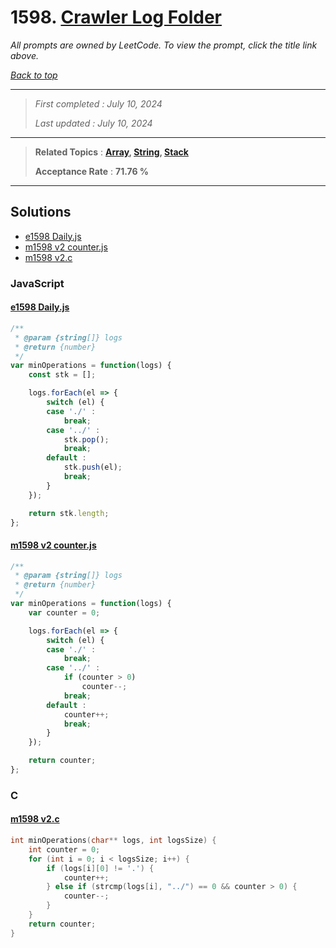 # 1598. [Crawler Log Folder](<https://leetcode.com/problems/crawler-log-folder>)

*All prompts are owned by LeetCode. To view the prompt, click the title link above.*

*[Back to top](<../README.md>)*

------

> *First completed : July 10, 2024*
>
> *Last updated : July 10, 2024*

------

> **Related Topics** : **[Array](<by_topic/Array.md>), [String](<by_topic/String.md>), [Stack](<by_topic/Stack.md>)**
>
> **Acceptance Rate** : **71.76 %**

------

## Solutions

- [e1598 Daily.js](<../my-submissions/e1598 Daily.js>)
- [m1598 v2 counter.js](<../my-submissions/m1598 v2 counter.js>)
- [m1598 v2.c](<../my-submissions/m1598 v2.c>)
### JavaScript
#### [e1598 Daily.js](<../my-submissions/e1598 Daily.js>)
```JavaScript
/**
 * @param {string[]} logs
 * @return {number}
 */
var minOperations = function(logs) {
    const stk = [];

    logs.forEach(el => {
        switch (el) {
        case './' :
            break;
        case '../' :
            stk.pop();
            break;
        default :
            stk.push(el);
            break;
        }
    });

    return stk.length;
};
```

#### [m1598 v2 counter.js](<../my-submissions/m1598 v2 counter.js>)
```JavaScript
/**
 * @param {string[]} logs
 * @return {number}
 */
var minOperations = function(logs) {
    var counter = 0;

    logs.forEach(el => {
        switch (el) {
        case './' :
            break;
        case '../' :
            if (counter > 0)
                counter--;
            break;
        default :
            counter++;
            break;
        }
    });

    return counter;
};
```

### C
#### [m1598 v2.c](<../my-submissions/m1598 v2.c>)
```C
int minOperations(char** logs, int logsSize) {
    int counter = 0;
    for (int i = 0; i < logsSize; i++) {
        if (logs[i][0] != '.') {
            counter++;
        } else if (strcmp(logs[i], "../") == 0 && counter > 0) {
            counter--;
        }
    }
    return counter;
}
```

